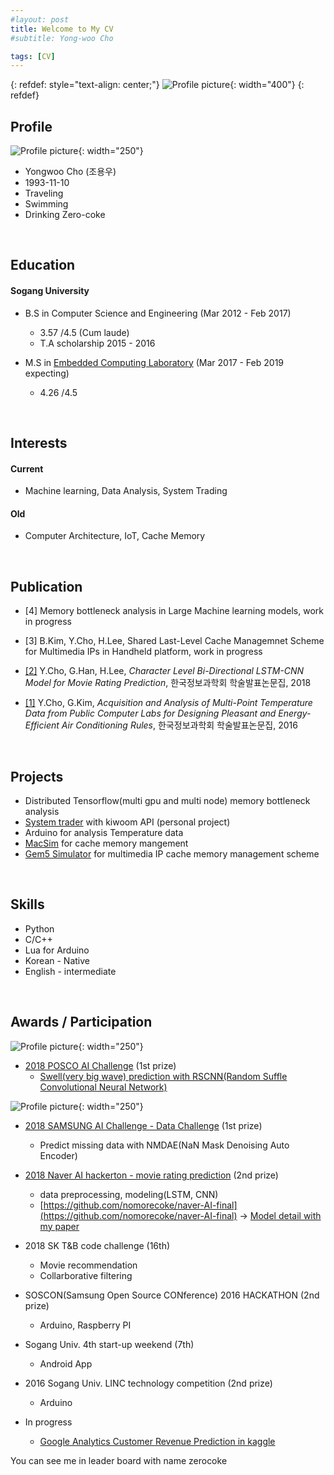 ```yaml
---
#layout: post
title: Welcome to My CV
#subtitle: Yong-woo Cho

tags: [CV]
---
```


<!--
#You can write regular [markdown](http://markdowntutorial.com/) here and Jekyll will automatically convert it to a nice webpage.  I strongly encourage you to [take 5 minutes to learn how to write in markdown](http://markdowntutorial.com/) - it'll teach you how to transform regular text into bold/italics/headings/tables/etc.-->

{: refdef: style="text-align: center;"}
![Profile picture](/img/yangyang.jpg){: width="400"}
{: refdef}

## Profile 
![Profile picture](/img/profile.jpg){: width="250"}  
* Yongwoo Cho (조용우)
* 1993-11-10  
* Traveling  
* Swimming  
* Drinking Zero-coke 

&nbsp;
## Education
#### Sogang University    
   * B.S in Computer Science and Engineering (Mar 2012 - Feb 2017)
     * 3.57 /4.5 (Cum laude)  
     * T.A scholarship 2015 - 2016    

   * M.S in [Embedded Computing Laboratory](http://ecl.sogang.ac.kr) (Mar 2017 - Feb 2019 expecting) 
     * 4.26 /4.5
     
&nbsp;

## Interests 
#### Current
* Machine learning, Data Analysis, System Trading   
     
#### Old
* Computer Architecture, IoT, Cache Memory   
    
&nbsp;   
## Publication    
  * [4] Memory bottleneck analysis in Large Machine learning models, work in progress
  
  * [3] B.Kim, Y.Cho, H.Lee, Shared Last-Level Cache Managemnet Scheme for Multimedia IPs in Handheld platform, work in progress
  
  * [[2]](http://www.dbpia.co.kr/Journal/ArticleDetail/NODE07503227) Y.Cho, G.Han, H.Lee, _Character Level Bi-Directional LSTM-CNN Model for Movie Rating Prediction_, 한국정보과학회 학술발표논문집, 2018
  
  * [[1]](http://www.dbpia.co.kr/Journal/ArticleDetail/NODE07116284) Y.Cho, G.Kim, _Acquisition and Analysis of Multi-Point Temperature Data from Public Computer Labs for Designing Pleasant and Energy-Efficient Air Conditioning Rules_,  한국정보과학회 학술발표논문집, 2016  

&nbsp;   

## Projects
* Distributed Tensorflow(multi gpu and multi node) memory bottleneck analysis  
* [System trader](https://github.com/nomorecoke/System-Trading) with kiwoom API (personal project)
* Arduino for analysis Temperature data
* [MacSim](http://comparch.gatech.edu/hparch/macsim.html) for cache memory mangement 
* [Gem5 Simulator](http://gem5.org/Main_Page) for multimedia IP cache memory management scheme


&nbsp;   

## Skills  
* Python
* C/C++
* Lua for Arduino
* Korean - Native
* English - intermediate  

&nbsp;  

## Awards / Participation
![Profile picture](/img/posco-award.jpg){: width="250"}
* [2018 POSCO AI Challenge](https://www.posco-aichallenge.kr/project/p02/) (1st prize)
  * [Swell(very big wave) prediction with RSCNN(Random Suffle Convolutional Neural Network)](https://github.com/nomorecoke/Random-Shuffle-CNN-for-swell-prediction)


![Profile picture](/img/samsung-award.jpg){: width="250"}  
* [2018 SAMSUNG AI Challenge - Data Challenge](https://research.samsung.com/aichallenge/data) (1st prize)
  * Predict missing data with NMDAE(NaN Mask Denoising Auto Encoder)
* [2018 Naver AI hackerton - movie rating prediction](https://github.com/naver/ai-hackathon-2018) (2nd prize)
  * data preprocessing, modeling(LSTM, CNN)
  * [https://github.com/nomorecoke/naver-AI-final](https://github.com/nomorecoke/naver-AI-final)
   -> [Model detail with my paper](http://www.dbpia.co.kr/Journal/ArticleDetail/NODE07503227)
* 2018 SK T&B code challenge (16th)
  * Movie recommendation
  * Collarborative filtering
  
* SOSCON(Samsung Open Source CONference) 2016 HACKATHON (2nd prize)
  * Arduino, Raspberry PI 
* Sogang Univ. 4th start-up weekend (7th)
  * Android App  
* 2016 Sogang Univ. LINC technology competition (2nd prize)
  * Arduino

* In progress
  * [Google Analytics Customer Revenue Prediction in kaggle](https://www.kaggle.com/c/ga-customer-revenue-prediction)


You can see me in leader board with name zerocoke
&nbsp;     


<!--
Here's a useless table:
| Number | Next number | Previous number |
| :------ |:--- | :--- |
| Five | Six | Four |
| Ten | Eleven | Nine |
| Seven | Eight | Six |
| Two | Three | One |

How about a yummy crepe?

![Crepe](http://s3-media3.fl.yelpcdn.com/bphoto/cQ1Yoa75m2yUFFbY2xwuqw/348s.jpg)

Here's a code chunk:

~~~
var foo = function(x) {
  return(x + 5);
}
foo(3)
~~~

And here is the same code with syntax highlighting:

```javascript
var foo = function(x) {
  return(x + 5);
}
foo(3)
```

And here is the same code yet again but with line numbers:

{% highlight javascript linenos %}
var foo = function(x) {
  return(x + 5);
}
foo(3)
{% endhighlight %}

## Boxes
You can add notification, warning and error boxes like this:

### Notification

{: .box-note}
**Note:** This is a notification box.

### Warning

{: .box-warning}
**Warning:** This is a warning box.

### Error

{: .box-error}
**Error:** This is an error box.

-->
